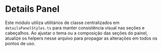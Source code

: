 # Details Panel

Este módulo utiliza utilitários de classe centralizados em `detailsPanelStyles.ts` para manter consistência visual nas seções e cabeçalhos. Ao ajustar o tema ou a composição das seções do painel, atualize os helpers nesse arquivo para propagar as alterações em todos os pontos de uso.
